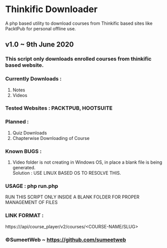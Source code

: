 # Thinkific Downloader
A php based utility to download courses from Thinkific based sites like PacktPub for personal offline use.

## v1.0 ~ 9th June 2020

### This script only downloads enrolled courses from thinkific based website.

### Currently Downloads :  
1. Notes   
2. Videos   

### Tested Websites : PACKTPUB, HOOTSUITE  

### Planned :  
1. Quiz Downloads   
2. Chapterwise Downloading of Course   

### Known BUGS :  
1. Video folder is not creating in Windows OS, in place a blank file is being generated.   
Solution : USE LINUX BASED OS TO RESOLVE THIS.   
		  
### USAGE :  php run.php <LINK-HERE>   
RUN THIS SCRIPT ONLY INSIDE A BLANK FOLDER FOR PROPER MANAGEMENT OF FILES  

### LINK FORMAT :  
https://<URL-OF-WEBSITE>/api/course_player/v2/courses/<COURSE-NAME/SLUG>  
	
### ©SumeetWeb ~ https://github.com/sumeetweb	
